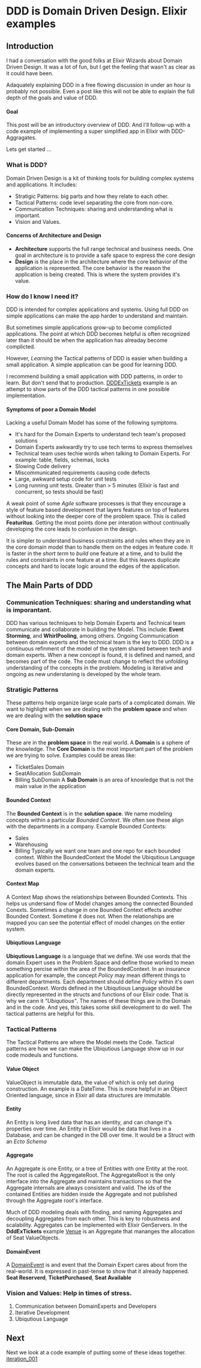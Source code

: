 # DDD is Domain Driven Design.  Elixir examples

## Introduction

I had a conversation with the good folks at Elixir Wizards about Domain Driven Design.
It was a lot of fun, but I get the feeling that wasn't as clear as it could have been.

Adaquately explaining DDD in a free flowing discussion in under an hour is probably not possible.
Even a post like this will not be able to explain the full depth of the goals and value of DDD.

#### Goal
This post will be an introductory overview of DDD.
And I'll follow-up with a code example of implementing a super simplified app in Elixir with DDD-Aggragates.

Lets get started ...

### What is DDD?
Domain Driven Design is a kit of thinking tools for building complex systems and applications.  It includes:
- Stratigic Patterns: big parts and how they relate to each other.
- Tactical Patterns: code level separating the core from non-core.
- Communication Techniques: sharing and understanding what is important.
- Vision and Values.

#### Concerns of Architecture and Design
- **Architecture** supports the full range technical and business needs.  One goal in architecture is to provide a safe space to express the core design
 - **Design** is the place in the architecture where the core behavior of the application is represented.  The core behavior is the reason the application is being created.  This is where the system provides it's value.

### How do I know I need it?

DDD is intended for complex applications and systems.   Using full DDD on simple applications can make the app harder to understand and maintain.

But sometimes simple applications grow-up to become complicted applications.  The point at which DDD becomes helpful is often recognized later than it should be when the application has alreaday become complicted.

However, *Learning* the Tactical patterns of DDD is easier when building a small application.  A simple application can be good for learning DDD.

I recommend building a small application with DDD patterns, in order to learn.   But don't send that to production. [DDDExTickets](https://github.com/mwindholtz/ddd_ex_tickets) example is an attempt to show parts of the DDD tactical patterns in one possible implementation.


#### Symptoms of poor a Domain Model
Lacking a useful Domain Model has some of the following symptoms.
- It's hard for the Domain Experts to understand tech team's proposed solutions
- Domain Experts awkwardly try to use tech terms to express themselves
- Technical team uses techie words when talking to Domain Experts. For example: table, fields, schemas, locks
- Slowing Code delivery
- Miscommunicated requirements causing code defects
- Large, awkward setup code for unit tests
- Long running unit tests.  Greater than > 5 minutes (Elixir is fast and concurrent, so tests should be fast)

A weak point of some *Agile* software processes is that they encourage a style of feature based development that layers features on top of features without looking into the deeper core of the problem space.  This is called **Featuritus**.   Getting the most points done per interation without continually developing the core leads to confusion in the design.

It is simpler to understand business constraints and rules when they are in the core domain model than to handle them on the edges in feature code.
It is faster in the *short term* to *build* one feature at a time, and to build the rules and constraints in one feature at a time.  But this leaves duplicate concepts and hard to locate logic around the edges of the application.

## The Main Parts of DDD

### Communication Techniques: sharing and understanding what is imporantant.
DDD has various techniques to help Domain Experts and Technical team communicate and collaborate in building the Model.  This include:  **Event Storming**, and **WhirlPooling**, among others.
Ongoing Communication between domain experts and the technical team is the key to DDD.
DDD is a continuous refinment of the model of the system shared between tech and domain experts.
When a new concept is found, it is defined and named, and becomes part of the code.
The code must change to reflect the unfolding understanding of the concepts in the problem.
Modeling is iterative and ongoing as new understaning is developed by the whole team.

### Stratigic Patterns
These patterns help organize large scale parts of a complicated domain.
We want to highlight when we are dealing with the **problem space** and when we are dealing with the **solution space**

#### Core Domain, Sub-Domain
These are in the **problem space** in the real world.
A **Domain** is a sphere of the knowledge.
The **Core Domain** is the most important part of the problem we are trying to solve.
 Examples could be areas like:
- TicketSales Domain
- SeatAllocation SubDomain
- Billing SubDomain
A **Sub Domain** is an area of knowledge that is not the main value in the application

#### Bounded Context
The **Bounded Context** is in the **solution space**.  We name modeling concepts within a particular *Bounded Context*.  We often see these align with the departments in a company. Example Bounded Contexts:
- Sales
- Warehousing
- Billing
Typically we want one team and one repo for each bounded context.  Within the BoundedContext the Model the Ubiqutious Language evolves based on the conversations between the technical team and the domain experts.

#### Context Map
A Context Map shows the relationships between Bounded Contexts.  This helps us undersand flow of Model changes among the connected Bounded Conexts.  Sometimes a change in one Bounded Context effects another Bounded Context.   Sometime it does not.  When the relationships are mapped you can see the potential effect of model changes on the entier system.

#### Ubiqutious Language
**Ubiqutious Language** is a language that we define.  We use words that the domain Expert uses in the Problem Space and define those worked to mean something percise within the area of the BoundedContext.
In an insurance application for example, the concept *Policy* may mean different things to different departments.  Each department should define *Policy* within it's own BoundedContext.
Words defined in the Ubiqutious Language should be directly represented in the structs and functions of our Elixir code.  That is why we cann it *"Ubiqutious"*.   The names of these things are in the Domain and in the code.   And yes, this takes some skill development to do well.  The tactical patterns are helpful for this.

### Tactical Patterns
The Tactical Patterns are where the Model meets the Code.  Tactical patterns are how we can make the Ubiqutious Language show up in our code modeuls and functions.

#### Value Object
ValueObject is immutable data, the value of which is only set during construction. An example is a DateTime.  This is more helpful in an Object Oriented language, since in Elixir all data structures are immutable.

#### Entity
An Entity is long lived data that has an identity, and can change it's properties over time.
An Entity in Elixir would be data that lives in a Database, and can be changed in the DB over time.
It would be a Struct with an *Ecto Schema*

#### Aggregate
An Aggregate is one Entity, or a tree of Entities with one Entity at the root.  The root is called the AggregateRoot.   The AggregateRoot is the only interface into the Aggregate and maintains transactions so that the Aggregate internals are always consistent and valid.   The ids of the contained Entities are hidden inside the Aggregate and not published through the Aggregate root's interface.

Much of DDD modeling deals with finding, and naming Aggregates and decoupling Aggregates from each other.
This is key to robustness and scalability.
Aggregates can be implemented with Elixir GenServers.
In the **DddExTickets** example [Venue](https://github.com/mwindholtz/ddd_ex_tickets/blob/iteration_001/lib/ddd_ex_tickets/warehouse/venue.ex) is an Aggregate that mananges the allocation of Seat ValueObjects.

#### DomainEvent
A [DomainEvent](https://github.com/mwindholtz/ddd_ex_tickets/blob/iteration_001/lib/ddd_ex_tickets/domain_event.ex) is and event that the Domain Expert cares about from the real-world.  It is expressed in past-tense to show that it already happened. **Seat Reserverd**,  **TicketPurchased**, **Seat Available**


### Vision and Values: Help in times of stress.
1. Communication between DomainExperts and Developers
1. Iterative Development
1. Ubiqutious Language


## Next
Next we look at a code example of putting some of these ideas together.
[iteration_001](https://github.com/mwindholtz/ddd_ex_tickets/blob/iteration_001/docs/iteration_001.md)
